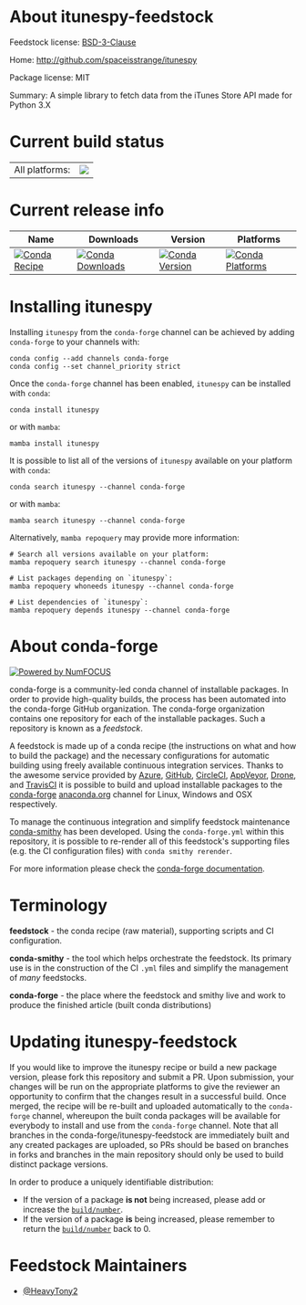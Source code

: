 About itunespy-feedstock
========================

Feedstock license: [BSD-3-Clause](https://github.com/conda-forge/itunespy-feedstock/blob/main/LICENSE.txt)

Home: http://github.com/spaceisstrange/itunespy

Package license: MIT

Summary: A simple library to fetch data from the iTunes Store API made for Python 3.X

Current build status
====================


<table><tr><td>All platforms:</td>
    <td>
      <a href="https://dev.azure.com/conda-forge/feedstock-builds/_build/latest?definitionId=15056&branchName=main">
        <img src="https://dev.azure.com/conda-forge/feedstock-builds/_apis/build/status/itunespy-feedstock?branchName=main">
      </a>
    </td>
  </tr>
</table>

Current release info
====================

| Name | Downloads | Version | Platforms |
| --- | --- | --- | --- |
| [![Conda Recipe](https://img.shields.io/badge/recipe-itunespy-green.svg)](https://anaconda.org/conda-forge/itunespy) | [![Conda Downloads](https://img.shields.io/conda/dn/conda-forge/itunespy.svg)](https://anaconda.org/conda-forge/itunespy) | [![Conda Version](https://img.shields.io/conda/vn/conda-forge/itunespy.svg)](https://anaconda.org/conda-forge/itunespy) | [![Conda Platforms](https://img.shields.io/conda/pn/conda-forge/itunespy.svg)](https://anaconda.org/conda-forge/itunespy) |

Installing itunespy
===================

Installing `itunespy` from the `conda-forge` channel can be achieved by adding `conda-forge` to your channels with:

```
conda config --add channels conda-forge
conda config --set channel_priority strict
```

Once the `conda-forge` channel has been enabled, `itunespy` can be installed with `conda`:

```
conda install itunespy
```

or with `mamba`:

```
mamba install itunespy
```

It is possible to list all of the versions of `itunespy` available on your platform with `conda`:

```
conda search itunespy --channel conda-forge
```

or with `mamba`:

```
mamba search itunespy --channel conda-forge
```

Alternatively, `mamba repoquery` may provide more information:

```
# Search all versions available on your platform:
mamba repoquery search itunespy --channel conda-forge

# List packages depending on `itunespy`:
mamba repoquery whoneeds itunespy --channel conda-forge

# List dependencies of `itunespy`:
mamba repoquery depends itunespy --channel conda-forge
```


About conda-forge
=================

[![Powered by
NumFOCUS](https://img.shields.io/badge/powered%20by-NumFOCUS-orange.svg?style=flat&colorA=E1523D&colorB=007D8A)](https://numfocus.org)

conda-forge is a community-led conda channel of installable packages.
In order to provide high-quality builds, the process has been automated into the
conda-forge GitHub organization. The conda-forge organization contains one repository
for each of the installable packages. Such a repository is known as a *feedstock*.

A feedstock is made up of a conda recipe (the instructions on what and how to build
the package) and the necessary configurations for automatic building using freely
available continuous integration services. Thanks to the awesome service provided by
[Azure](https://azure.microsoft.com/en-us/services/devops/), [GitHub](https://github.com/),
[CircleCI](https://circleci.com/), [AppVeyor](https://www.appveyor.com/),
[Drone](https://cloud.drone.io/welcome), and [TravisCI](https://travis-ci.com/)
it is possible to build and upload installable packages to the
[conda-forge](https://anaconda.org/conda-forge) [anaconda.org](https://anaconda.org/)
channel for Linux, Windows and OSX respectively.

To manage the continuous integration and simplify feedstock maintenance
[conda-smithy](https://github.com/conda-forge/conda-smithy) has been developed.
Using the ``conda-forge.yml`` within this repository, it is possible to re-render all of
this feedstock's supporting files (e.g. the CI configuration files) with ``conda smithy rerender``.

For more information please check the [conda-forge documentation](https://conda-forge.org/docs/).

Terminology
===========

**feedstock** - the conda recipe (raw material), supporting scripts and CI configuration.

**conda-smithy** - the tool which helps orchestrate the feedstock.
                   Its primary use is in the construction of the CI ``.yml`` files
                   and simplify the management of *many* feedstocks.

**conda-forge** - the place where the feedstock and smithy live and work to
                  produce the finished article (built conda distributions)


Updating itunespy-feedstock
===========================

If you would like to improve the itunespy recipe or build a new
package version, please fork this repository and submit a PR. Upon submission,
your changes will be run on the appropriate platforms to give the reviewer an
opportunity to confirm that the changes result in a successful build. Once
merged, the recipe will be re-built and uploaded automatically to the
`conda-forge` channel, whereupon the built conda packages will be available for
everybody to install and use from the `conda-forge` channel.
Note that all branches in the conda-forge/itunespy-feedstock are
immediately built and any created packages are uploaded, so PRs should be based
on branches in forks and branches in the main repository should only be used to
build distinct package versions.

In order to produce a uniquely identifiable distribution:
 * If the version of a package **is not** being increased, please add or increase
   the [``build/number``](https://docs.conda.io/projects/conda-build/en/latest/resources/define-metadata.html#build-number-and-string).
 * If the version of a package **is** being increased, please remember to return
   the [``build/number``](https://docs.conda.io/projects/conda-build/en/latest/resources/define-metadata.html#build-number-and-string)
   back to 0.

Feedstock Maintainers
=====================

* [@HeavyTony2](https://github.com/HeavyTony2/)

